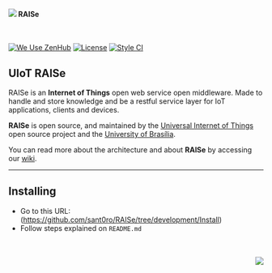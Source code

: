 <h4><img src="http://i.imgur.com/Ftmda0f.png"/> RAISe</h4>
<br>

[![We Use ZenHub](https://raw.githubusercontent.com/ZenHubIO/support/master/zenhub-badge.png)](https://zenhub.com) [![License](https://img.shields.io/badge/License-Apache%202.0-blue.svg)](https://opensource.org/licenses/Apache-2.0) [![Style CI](https://styleci.io/repos/91028140/shield?style=flat)](https://styleci.io/repos/91028140/)

UIoT RAISe
----------

RAISe is an <b>Internet of Things</b> open web service open middleware. Made to handle and store knowledge and be a restful service layer for IoT applications, clients and devices.

<b>RAISe</b> is open source, and maintained by the [Universal Internet of Things](https://uiot.org) open source project and the [University of Brasília](http://www.unb.br).

You can read more about the architecture and about <b>RAISe</b> by accessing our [wiki](wiki).

----------------------------------------------------

Installing
----------

+ Go to this URL: (https://github.com/sant0ro/RAISe/tree/development/Install)
+ Follow steps explained on `README.md`

<br>
<br>
<img align="right" src="http://3.bp.blogspot.com/_0oAS_01e8zM/SfEXdfGyQRI/AAAAAAAAAEI/D94K-PR5owU/s200/unb_logo.gif">
